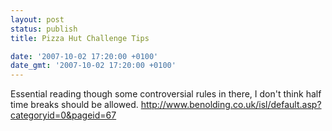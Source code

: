 ```yaml
---
layout: post
status: publish
title: Pizza Hut Challenge Tips

date: '2007-10-02 17:20:00 +0100'
date_gmt: '2007-10-02 17:20:00 +0100'
---
```

Essential reading though some controversial rules in there, I don't think half time breaks should be allowed.
<a href="http://www.benolding.co.uk/isl/default.asp?categoryid=0&pageid=67">http://www.benolding.co.uk/isl/default.asp?categoryid=0&pageid=67</a>
